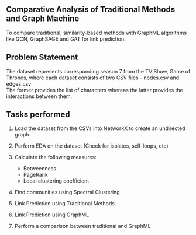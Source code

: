 ## Comparative Analysis of Traditional Methods and Graph Machine

To compare traditional, similarity-based methods with GraphML algorithms like GCN,
GraphSAGE and GAT for link prediction.

## Problem Statement
The dataset represents corresponding season 7 from the TV Show, Game of Thrones, where each dataset
consists of two CSV files - nodes.csv and edges.csv <br> 
The former provides the list of characters whereas the latter provides the interactions between them.

## Tasks performed
1. Load the dataset from the CSVs into NetworkX to create an undirected graph.
2. Perform EDA on the dataset (Check for isolates, self-loops, etc)

3. Calculate the following measures:
   - Betweenness
   - PageRank
   - Local clustering coefficient

4. Find communities using Spectral Clustering
5. Link Prediction using Traditional Methods
6. Link Prediction using GraphML
7. Perform a comparison between traditional and GraphML
